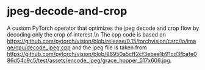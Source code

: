 # jpeg-decode-and-crop
A custom PyTorch operator that optimizes the jpeg decode and crop flow by decoding only the crop of interest.\n
The cpp code is based on https://github.com/pytorch/vision/blob/release/0.15/torchvision/csrc/io/image/cpu/decode_jpeg.cpp and the jpeg file is taken from https://github.com/pytorch/vision/blob/96950a5cff2cf3ebee1b91cd3fbafe086d54c9c5/test/assets/encode_jpeg/grace_hopper_517x606.jpg.
